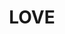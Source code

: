 ---
pid: ch340
title: LOVE
location_transcription: 
coordinates: "[-75.162899504636, 39.952319504917]"
zipcode: '19150'
gen_neighborhood: Northwest Philadelphia
neighborhood: Cedarbrook
outside_phl: 
age: '12'
age_range: 6-13
instagram: 
image_file_name: ch_340.jpg
proposal_transcription: LOVE
topic: Love
topic_summary: '0'
type: Other No Form
keywords_other: 
credit: "#RayJ"
image_labels: 
twitter: 
facebook: 
permalink: "/monuments/ch340/"
layout: item-page
---